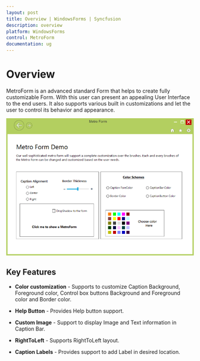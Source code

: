 ```yaml
---
layout: post
title: Overview | WindowsForms | Syncfusion
description: overview
platform: WindowsForms
control: MetroForm
documentation: ug
---
```


# Overview

MetroForm is an advanced standard Form that helps to create fully customizable Form. With this user can present an appealing User Interface to the end users. It also supports various built in customizations and let the user to control its behavior and appearance.

![](Overview_images/Overview.png)

## Key Features

* **Color customization** - Supports to customize Caption Background, Foreground color, Control box buttons Background and Foreground color and Border color.

* **Help Button** - Provides Help button support.

* **Custom Image** - Support to display Image and Text information in Caption Bar.

* **RightToLeft** - Supports RightToLeft layout.

* **Caption Labels** - Provides support to add Label in desired location.
 
